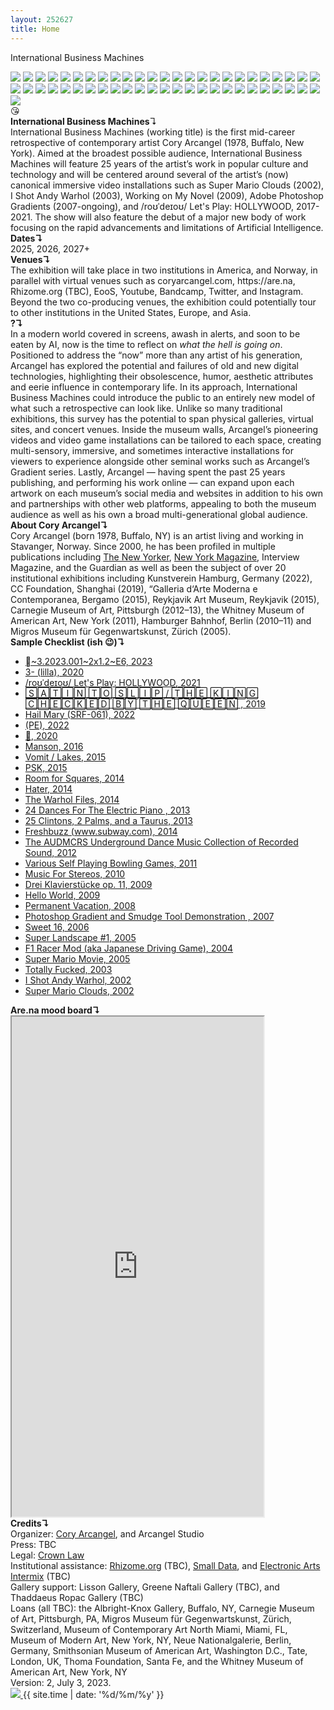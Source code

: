 ```yaml
---
layout: 252627
title: Home
---
```

International Business Machines
<br>
<div class="thumbs">
<a href="../shows/super-mario-movie"><img src="../assets/thumbs/DeitchProjects-NewYork-2005-01-install-4-database-ih-thumb.jpg"></a>
<a href="../shows/the-source"><img src="../assets/thumbs/the-source-nyabf-2015-09-install-8-website-EK-thumb.jpg"></a>
<a href="../shows/remind-me-tomorrow"><img src="../assets/thumbs/remind-me-tomorrow-2021-04-web-ih--ARwk-thumb.jpg"></a>
<a href="../things-i-made/2021-004"><img src="../assets/thumbs/rodeo-2021-004-web-ih--PIZX-thumb.jpg"></a>
<a href="../shows/speakers-going-hammer"><img src="https://coryar-thumb.jpgcangel.com/assets/thumbs/lisson-london-2011-10-install-3-database-KA-thumb.jpg"></a>
<a href="../shows/century-21"><img src="../assets/thumbs/c21-2021-03-web-za--PkPx-thumb.jpg"></a>
<a href="../shows/topline"><img src="../assets/thumbs/cc-foundation-topline-2019-XX-web-ih--AzKP-thumb.jpg"></a>
<a href="../things-i-made/2005-021-super-landscape-1"><img src="../assets/thumbs/super-landscape-2005-021-install-database-migros-unknown-thumb.jpg"></a>
<a href="../things-i-made/2018-121-untitled"><img src="../assets/thumbs/untitled-2018-121-db-ug--3efH-thumb.jpg"></a>
<a href="../things-i-made/2010-023-composition-7"><img src="../assets/thumbs/composition-7-2010-023-install-database-HBM-thumb.jpg"></a>
<a href="../shows/mig-29-soviet-fighter-plane-and-clouds"><img src="../assets/thumbs/Mig-29-Soviet-2005-03-install-database-08-thumb.jpg"></a>
<a href="../things-i-made/2017-042-photoshop-cs"><img src="../assets/thumbs/photoshop-cs-2017-042-database-02-thumb.jpg"></a>
<a href="../things-i-made/2016-076-currentmood"><img src="../assets/thumbs/currentmood-2016-076-database-dt--F7Kh-thumb.jpg"></a>
<a href="../things-i-made/2016-052-more-to-explore"><img src="../assets/thumbs/More-to-Explore-2016-052-database-ih-6-thumb.jpg"></a>
<a href="../things-i-made/2016-019-30-pour"><img src="../assets/thumbs/30-pour-2016-019-full-database-JH-thumb.jpg"></a>
<a href="../things-i-made/2014-040-gravers"><img src="../assets/thumbs/gravers-2014-040-full-Heart-01-database-SM-thumb.jpg"></a>
<a href="../shows/topline"><img src="../assets/thumbs/cc-foundation-topline-2019--web-ih--01Cu-thumb.jpg"></a>
<a href="../shows/back-off"><img src="../assets/thumbs/firstsite-2019-05-web-da--mKVx-thumb.jpg"></a>
<a href="../shows/be-the-first-of-your-friends"><img src="../assets/thumbs/espace-louis-vuitton-munich-2015-04-install-11-database-CK-thumb.jpg"></a>
<a href="../shows/this-is-all-so-crazy-everybody-seems-so-famous"><img src="../assets/thumbs/gamec-bergamo-2015-04-install-1-database-RM-thumb.jpg"></a>
<a href="../shows/this-is-all-so-crazy-everybody-seems-so-famous"><img src="../assets/thumbs/gamec-bergamo-2015-04-install-2-database-RM-thumb.jpg"></a>
<a href="../things-i-made/2015-022-trust-no-bitch"><img src="../assets/thumbs/trust-no-bitch-2015-022-detail-3-database-EK-thumb.jpg"></a>
<a href="../shows/acknowledgement-circulation-obscurity-system-ambience"><img src="../assets/thumbs/rhizome-2014-06-database-install-10-ih-thumb.jpg"></a>
<a href="../shows/tldr-new-york"><img src="../assets/thumbs/team-ny-2014-09-install-16-database-thumb.jpg"></a>
<a href="../things-i-made/2014-046-raw-youth"><img src="../assets/thumbs/raw-youth-2014-046-install-Heart-01-database-SM-thumb.jpg"></a>
<a href="../things-i-made/2012-117-express-yourself-clearly"><img src="../assets/thumbs/express-yourself-clearly-2012-117-full-database-Team-thumb.jpg"></a>
<a href="../shows/tldr-venice"><img src="../assets/thumbs/team-venice-2014-09-install-2-database-jm-thumb.jpg"></a>
<a href="../things-i-made/2014-024-the-warhol-files"><img src="../assets/thumbs/the-warhol-files-2014-024-digital-database-ih-thumb.jpg"></a>
<a href="../things-i-made/2013-198-photoshop-cs"><img src="../assets/thumbs/gradient-carpet-2013-198-install-Heart-01-database-SM-thumb.jpg"></a>
<a href="../shows/regarding-warhol"><img src="../assets/thumbs/Warhol-Pittsburgh-2013-02-install-05-database-Warhol_1-thumb.jpg"></a>
<a href="../shows/speakers-going-hammer"><img src="../assets/thumbs/lisson-london-2011-10-install-9-database-KA-thumb.jpg"></a>
<a href="../things-i-made/2011-081-timeless-standards"><img src="../assets/thumbs/timeless-standards-2011-081-full-cropped-database-KA-thumb.jpg"></a>
<a href="../things-i-made/2011-020-another-5-minute-romp-thru-the-ip"><img src="../assets/thumbs/romp-ip-2011-020-still-1-database-ih-thumb.jpg"></a>
<a href="../things-i-made/2011-009-various-self-playing-bowling-games"><img src="../assets/thumbs/BarbicanCurve-London-2011-02-install-4-database-EW-thumb.jpg"></a>
<a href="../things-i-made/2007-013-photoshop-gradient-and-smudge-tool-demonstration"><img src="../assets/thumbs/photoshop-smudge-2007-013-digital-database-ih-thumb.jpg"></a>
<a href="../things-i-made/2009-003-dreiklavierstucke-op-11"><img src="../assets/thumbs/drei-klavierstucke-2009-003-still-6-database-ih-thumb.jpg"></a>
<a href="../things-i-made/2009-036-hello-world"><img src="../assets/thumbs/hello-world-2009-036-digital-database-ih-thumb.jpg"></a>
<a href="../shows/flying-foxes"><img src="../assets/thumbs/flying-foxes-2022-011-web-fd--3CVG-thumb.jpg"></a>
<a href="../things-i-made/2010-021-bronzer-flash"><img src="../assets/thumbs/bronzer-flash-2010-021-disc-database-ih-thumb.jpg"></a>
<a href="../things-i-made/2010-045-photoshop-cs"><img src="../assets/thumbs/photoshop-2010-045-full-cropped-database-ropac-thumb.jpg"></a>
<a href="../things-i-made/2010-076-sports-products"><img src="../assets/thumbs/sports-products-2010-076-full-database-ropac_1-thumb.jpg"></a>
<a href="../things-i-made/2010-089-timeless-standards-4"><img src="../assets/thumbs/timeless-standards-2010-089-full-cropped-database-ropac-thumb.jpg"></a>
<a href="../shows/image-is-everything"><img src="../assets/thumbs/Ropac-Paris-2010-11-install-2-database-GR-thumb.jpg"></a>
<a href="../shows/sharjah-biennial-leaving-the-echo-chamber"><img src="../assets/thumbs/destroyed-jeans-2018-125-db-saf--wbBE-thumb.jpg"></a>
<a href="../things-i-made/2003-001-totally-fucked"><img src="../assets/thumbs/fucked-2003-001-still-2-database-ih-thumb.jpg"></a>
<a href="../things-i-made/2018-006-cats"><img src="../assets/thumbs/cats-2018-006-full-database-ih-1-1038-thumb.jpg"></a>
<a href="../things-i-made/2002-002-i-shot-andy-warhol"><img src="../assets/thumbs/i-shot-andy-2002-002-install-1-database-ih-thumb.jpg"></a>
<a href="../things-i-made/2004-002-f1-racer-mod"><img src="../assets/thumbs/f1-racer-2004-002-screen-shot-2-database-ih-thumb.jpg"></a>
<a href="../shows/liste"><img src="../assets/thumbs/Liste-2004-install-database-team-02-thumb.jpg"></a>
<a href="../things-i-made/2020-075"><img src="../assets/thumbs/rtyi-2020-075-web-ih--vLLX-thumb.jpg"></a>
<a href="../things-i-made/2022-057"><img src="../assets/thumbs/~3-2022-057-web-sa--0W0V-thumb.jpg"></a>
</div>
<div class="TXT">
😘
<br>
<b>International Business Machines</b>↴
<br>
International Business Machines (working title) is the first mid-career retrospective of contemporary artist Cory Arcangel (1978, Buffalo, New York). Aimed at the broadest possible audience, International Business Machines will feature 25 years of the artist’s work in popular culture and technology and will be centered around several of the artist’s (now) canonical immersive video installations such as Super Mario Clouds (2002), I Shot Andy Warhol (2003), Working on My Novel (2009), Adobe Photoshop Gradients (2007-ongoing), and /roʊˈdeɪoʊ/ Let's Play: HOLLYWOOD, 2017-2021. The show will also feature the debut of a major new body of work focusing on the rapid advancements and limitations of Artificial Intelligence.
<br>
<b>Dates↴</b>
<br>
2025, 2026, 2027+
<br>
<b>Venues↴</b>
<br>
The exhibition will take place in two institutions in America, and Norway, in parallel with virtual venues such as coryarcangel.com, https://are.na, Rhizome.org (TBC), EooS, Youtube, Bandcamp, Twitter, and Instagram. Beyond the two co-producing venues, the exhibition could potentially tour to other institutions in the United States, Europe, and Asia.
<br>
<b>?↴</b>
<br>
In a modern world covered in screens, awash in alerts, and soon to be eaten by AI, now is the time to reflect on <i>what the hell is going on</i>. Positioned to address the “now” more than any artist of his generation, Arcangel has explored the potential and failures of old and new digital technologies, highlighting their obsolescence, humor, aesthetic attributes and eerie influence in contemporary life. In its approach, International Business Machines could introduce the public to an entirely new model of what such a retrospective can look like. Unlike so many traditional exhibitions, this survey has the potential to span physical galleries, virtual sites, and concert venues. Inside the museum walls, Arcangel’s pioneering videos and video game installations can be tailored to each space, creating multi-sensory, immersive, and sometimes interactive installations for viewers to experience alongside other seminal works such as Arcangel’s Gradient series. Lastly, Arcangel — having spent the past 25 years publishing, and performing his work online — can expand upon each artwork on each museum’s social media and websites in addition to his own and partnerships with other web platforms, appealing to both the museum audience as well as his own a broad multi-generational global audience.
<br>
<b>About Cory Arcangel↴</b>
<br> 	
Cory Arcangel (born 1978, Buffalo, NY) is an artist living and working in Stavanger, Norway. Since 2000, he has been profiled in multiple publications including <a href="https://www.newyorker.com/magazine/2011/05/30/futurism">The New Yorker</a>, <a href="https://nymag.com/arts/art/features/cory-arcangel-2011-5/">New York Magazine</a>, Interview Magazine, and the Guardian as well as been the subject of over 20 institutional exhibitions including Kunstverein Hamburg, Germany (2022), CC Foundation, Shanghai (2019), “Galleria d‘Arte Moderna e Contemporanea, Bergamo (2015), Reykjavik Art Museum, Reykjavik (2015), Carnegie Museum of Art, Pittsburgh (2012–13), the Whitney Museum of American Art, New York (2011), Hamburger Bahnhof, Berlin (2010–11) and Migros Museum für Gegenwartskunst, Zürich (2005).
<br>
<b>Sample Checklist (ish 😉)↴</b>
<br>
<ul>
<li>
<a href="../things-i-made/2023-001">
~3.2023.001~2x1.2~E6, 2023
</a>
</li>
<li>
<a href="../things-i-made/2020-041-illa">
3- (lilla), 2020
</a>
</li>
<li>
<a href="../things-i-made/2017-006-rodeo-performance" style="pointer-events: none;">
/roʊˈdeɪoʊ/ Let's Play: HOLLYWOOD, 2021
</a>
</li>
<li>
<a href="../things-i-made/2019-063-satin-to-slip">
🅂🄰🅃🄸🄽 🅃🄾 🅂🄻🄸🄿 / 🅃🄷🄴 🄺🄸🄽🄶 🄲🄷🄴🄲🄺🄴🄳 🄱🅈 🅃🄷🄴 🅀🅄🄴🄴🄽 , 2019
</a>
</li>
<li>
<a href="../things-i-made/2022-015">
Hail Mary (SRF-061), 2022
</a>
</li>
<li>
<a href="../things-i-made/2022-047">
(PE), 2022
</a>
</li>
<li>
<a href="../things-i-made/2020-008-grin">
🤗, 2020
</a>
</li>
<li>
<a href="../things-i-made/2016-025-manson">
Manson, 2016
</a>
</li>
<li>
<a href="../things-i-made/2015-064-vomit-lakes">
Vomit / Lakes, 2015
</a>
</li>
<li>
<a href="../things-i-made/2014-146-psk">
PSK, 2015
</a>
</li>
<li>
<a href="../things-i-made/2014-121-room-for-squares">
Room for Squares, 2014
</a>
</li>
<li>
<a href="../things-i-made/2014-041-hater">
Hater, 2014
</a>
</li>
<li>
<a href="../things-i-made/2014-024-the-warhol-files">
The Warhol Files, 2014
</a>
</li>
<li>
<a href="../things-i-made/2013-218-24-dances-for-the-electric-piano">
24 Dances For The Electric Piano , 2013
</a>
</li>
<li>
<a href="../things-i-made/2013-206-25-clintons-2-palms-and-a-taurus">
25 Clintons, 2 Palms, and a Taurus, 2013
</a>
</li>
<li>
<a href="../things-i-made/2013-169-freshbuzz">
Freshbuzz (www.subway.com), 2014
</a>
</li>
<li>
<a href="../things-i-made/2011-156-audmcrs-installation">
The AUDMCRS Underground Dance Music Collection of Recorded Sound, 2012
</a>
</li>
<li>
<a href="../things-i-made/2011-009-various-self-playing-bowling-games">
Various Self Playing Bowling Games, 2011
</a>
</li>
<li>
<a href="../things-i-made/2010-025-music-for-stereos">
Music For Stereos, 2010
</a>
</li>
<li>
<a href="../things-i-made/2009-003-dreiklavierstucke-op-11">
Drei Klavierstücke op. 11, 2009
</a>
</li>
<li>
<a href="../things-i-made/2009-034-hello-world">
Hello World, 2009
</a>
</li>
<li>
<a href="../things-i-made/2008-003-permanent-vacation">
Permanent Vacation, 2008
</a>
</li>
<li>
<a href="../things-i-made/2007-013-photoshop-gradient-and-smudge-tool-demonstration">
Photoshop Gradient and Smudge Tool Demonstration , 2007
</a>
</li>
<li>
<a href="../things-i-made/2006-001-sweet16">
Sweet 16, 2006
</a>
</li>
<li>
<a href="../things-i-made/2005-021-super-landscape-1">
Super Landscape #1, 2005
</a>
</li>
<li>
<a href="../things-i-made/2004-002-f1-racer-mod">
F1 Racer Mod (aka Japanese Driving Game), 2004
</a>
</li>
<li>
<a href="../things-i-made/2005-001-super-mario-movie">
Super Mario Movie, 2005
</a>
</li>
<li>
<a href="../things-i-made/2003-001-totally-fucked">
Totally Fucked, 2003
</a>
</li>
<li>
<a href="../things-i-made/2002-002-i-shot-andy-warhol">
I Shot Andy Warhol, 2002
</a>
</li>
<li>
<a href="../things-i-made/2002-001-super-mario-clouds">
Super Mario Clouds, 2002
</a>
</li>
</ul> 
<b>Are.na mood board↴</b>
<br>
<iframe width="80%" height="800" src="https://www.are.na/share/wknGTTg" title="International Business Machines"></iframe>
<br>
<b>Credits↴</b>
<br>
Organizer: <a href="../">Cory Arcangel</a>, and Arcangel Studio<br>
Press: TBC<br>
Legal: <a href="https://crownlaw.se/">Crown Law</a><br>
Institutional assistance: <a href="https://rhizome.org">Rhizome.org</a> (TBC), <a href="https://smalldata.industries/">Small Data</a>, and <a href="https://eai.org">Electronic Arts Intermix</a> (TBC)<br>
Gallery support: Lisson Gallery, Greene Naftali Gallery (TBC), and Thaddaeus Ropac Gallery (TBC)
<br>
Loans (all TBC): the Albright-Knox Gallery, Buffalo, NY, Carnegie Museum of Art, Pittsburgh, PA, Migros Museum für Gegenwartskunst, Zürich, Switzerland, Museum of Contemporary Art North Miami, Miami, FL, Museum of Modern Art, New York, NY, Neue Nationalgalerie, Berlin, Germany, Smithsonian Museum of American Art, Washington D.C., Tate, London, UK, Thoma Foundation, Santa Fe, and the Whitney Museum of American Art, New York, NY
<br>
Version: 2, July 3, 2023.
<br>
</div>
<!-- <a href="{{ site.url }}"> -->
<a href="Cory-Arcangel-IBM-2.pdf">
<img src="{{ site.url }}/assets/print-icon.svg" class="print"/>
</a>
{{ site.time | date: '%d/%m/%y' }}